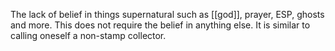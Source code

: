 The lack of belief in things supernatural such as [[god]], prayer, ESP, ghosts and more. This does not require the belief in anything else. It is similar to calling oneself a non-stamp collector.

